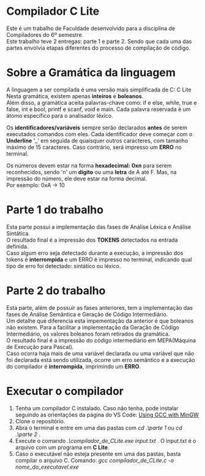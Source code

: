 # Compilador C Lite
Este é um trabalho de Faculdade desenvolvido para a disciplina de Compiladores do 6º semestre.  
Este trabalho teve 2 entregas: parte 1 e parte 2. Sendo que cada uma das partes envolvia etapas diferentes do processo de compilação de código.  
# Sobre a Gramática da linguagem
A linguagem a ser compilada é uma versão mais simplificada de C: C Lite  
Nesta gramática, existem apenas **inteiros** e **boleanos**.  
Além disso, a gramática aceita palavras-chave como: if e else, while, true e false, int e bool, printf e scanf, void e main. Cada palavra reservada é um átomo específico para o analisador léxico.  
  
Os **identificadores/variáveis** sempre serão declarados **antes** de serem executados comandos com eles. Cada identificador deve começar com o **Underline** '_'  em seguida de quaisquer outros caracteres, com tamanho máximo de 15 caracteres. Caso contrário, será impresso um **ERRO** no terminal.  
  
Os números devem estar na forma **hexadecimal: 0xn** para serem reconhecidos, sendo 'n' um **dígito** ou uma **letra** de A até F. Mas, na impressão do número, ele deve estar na forma decimal.  
Por exemplo: 0xA -> 10  

# Parte 1 do trabalho
Esta parte possui a implementação das fases de Análise Léxica e Análise Sintática.  
O resultado final é a impressão dos **TOKENS** detectados na entrada definida.  
Caso algum erro seja detectado durante a execução, a impressão dos tokens é **interrompida** e um ERRO é impresso no terminal, indicando qual tipo de erro foi detectado: sintático ou léxico.  
# Parte 2 do trabalho
Esta parte, além de possuir as fases anteriores, tem a implementação das fases de Análise Semântica e Geração de Código Intermediário.  
Um detalhe que diferencia esta impementação da anterior é que boleanos não existem. Para a facilitar a implementação da Geração de Código Intermediário, os valores boleanos foram retirados da gramática.  
O resultado final é a impressão do código intermediário em MEPA(Máquina de Execução para Pascal).  
Caso ocorra haja mais de uma variável declarada ou uma variável que não foi declarada está sendo utilizada, ocorre um erro semântico e a execução do compilador é **interrompida**, imprimindo um **ERRO**.  
# Executar o compilador
1. Tenha um compilador C instalado. Caso não tenha, pode instalar seguindo as orientações da página do VS Code: [Using GCC with MinGW](https://code.visualstudio.com/docs/cpp/config-mingw)
2. Clone o repositório.
3. Abra o terminal e entre em uma das pastas com _cd .\parte 1_ ou _cd .\parte 2_ .
4. Execute o comando _.\compilador_de_CLite.exe input.txt_ . O input.txt é o arquivo com um programa em **C Lite**.
5. Caso o executável não esteja presente em uma das pastas, basta compilar o arquivo C. Comando: _gcc compilador_de_CLite.c -o nome_do_executavel.exe_

